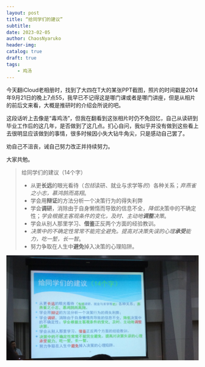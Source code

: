 ```yaml
---
layout: post
title: “给同学们的建议”
subtitle: 
date: 2023-02-05
author: ChaosNyaruko
header-img: 
catalog: true
draft: true
tags:
    - 鸡汤
---
```


今天翻iCloud老相册时，找到了大四在T大的某张PPT截图，照片的时间戳是2014年9月21日的晚上7点55，我早已不记得这是哪门课或者是哪门讲座，但是从相片的前后文来看，大概是推研时的介绍会所说的吧。

这段话听上去像是“毒鸡汤”，但我在翻看到这张相片时仍不免回忆，自己从读研到毕业工作后的这几年，是否做到了这几点。扪心自问，我似乎并没有做到这些看上去很明显应该做到的事情，很多时候因小失大钻牛角尖，只是感动自己罢了。

劝自己不沮丧，诫自己努力改正并持续努力。

大家共勉。


> 给同学们的建议（14个字）
> 
> - 从更**长远**的眼光看待（*包括*读研、就业与求学等*的*）各种关系；*弃燕雀之小志，慕鸿鹄而高翔*。
> - 学会用**辩证**的方法分析一个决策行为的得失利弊
> - 学会**调研**，消除由于自身懒惰而导致的信息不全，*降低*决策中的不确定性；*学会根据主客观条件的变化，及时、主动地**调整**决策*。
> - 学会从别人那里学习、**借鉴**正反两个方面的经验教训。
> - *决策中的不确定性常常不能完全避免。提高对决策失误的心理**承受**能力，吃一堑，长一智*。
> - 努力争取在人生中**避免**掉入决策的心理陷阱。

![原图](/img/tsinghua1.jpg)
